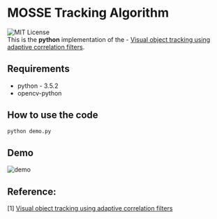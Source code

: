 # MOSSE Tracking Algorithm
![MIT License](https://img.shields.io/badge/license-MIT-blue.svg)   
This is the **python** implementation of the - [Visual object tracking using adaptive correlation filters](https://ieeexplore.ieee.org/document/5539960/).

## Requirements
- python - 3.5.2
- opencv-python

## How to use the code
```bash
python demo.py 

```

## Demo
![demo](https://github.com/TianhongDai/MOSSE_Object_Tracking/blob/master/examples/surfer.gif)

## Reference:
[1] [Visual object tracking using adaptive correlation filters](https://ieeexplore.ieee.org/document/5539960/)

